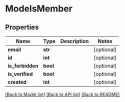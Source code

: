 # ModelsMember

## Properties
Name | Type | Description | Notes
------------ | ------------- | ------------- | -------------
**email** | **str** |  | [optional] 
**id** | **int** |  | [optional] 
**is_forbidden** | **bool** |  | [optional] 
**is_verified** | **bool** |  | [optional] 
**created** | **int** |  | [optional] 

[[Back to Model list]](../README.md#documentation-for-models) [[Back to API list]](../README.md#documentation-for-api-endpoints) [[Back to README]](../README.md)


